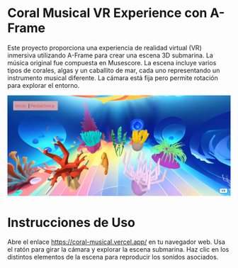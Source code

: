 <h1>Coral Musical VR Experience con A-Frame </h1>

Este proyecto proporciona una experiencia de realidad virtual (VR) inmersiva utilizando A-Frame para crear una escena 3D submarina. 
La música original fue compuesta en Musescore. La escena incluye varios tipos de corales, algas y un caballito de mar, cada uno representando un instrumento musical diferente.
La cámara está fija pero permite rotación para explorar el entorno.

![Captura del escenario](Pentatonica_coral.png)

<h1>Instrucciones de Uso</h1>

Abre el enlace https://coral-musical.vercel.app/ en tu navegador web.
Usa el ratón para girar la cámara y explorar la escena submarina.
Haz clic en los distintos elementos de la escena para reproducir los sonidos asociados.

